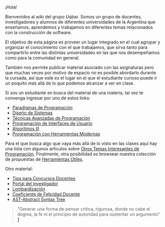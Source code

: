 ¡Hola!

Bienvenidos al wiki del grupo Uqbar. Somos un grupo de docentes, investigadores y alumnos de diferentes universidades de la Argentina que enseñamos, aprendemos y trabajamos en diferentes temas relacionados con la construcción de software.

El objetivo de esta página es proveer un lugar integrado en el cual agrupar y organizar el conocimiento con el que trabajamos, que sirva tanto para compartirlo entre las distintas universidades en las que nos desempeñamos como para la comunidad en general.

También nos permite publicar material asociado con las asignaturas pero que muchas veces por motivo de espacio no es posible abordarlo durante la cursada, así que este es el lugar en el que el estudiante curioso puede ir un poquito más allá de lo que podemos alcanzar a ver en clase.

Si sos un estudiante en busca del material de una materia, tal vez te convenga ingresar por uno de estos links:

-   [Paradigmas de Programación](paradigmas-de-programacion.md)
-   [Diseño de Sistemas](design-temario.md)
-   [Técnicas Avanzadas de Programación](tecnicas-avanzadas-de-programacion.md)
-   [Programación de Interfaces de Usuario](programacion-de-interfaces-de-usuario.md)
-   [Algoritmos III](algo3-temario.md)
-   [Programación con Herramientas Modernas](programacion-con-herramientas-modernas.md)

Para el que busca algo que vaya más allá de lo visto en las clases aquí hay una lista con algunos artículos sobre [Otros Temas Interesantes de Programación](otros-temas-interesantes-de-programacion.md). Finalmente, otra posibilidad es browsear nuestra colección de propuestas de [Herramientas Útiles](herramientas-utiles.md).

Otro material:

-   [Tips para Concursos Docentes](tips-para-concursos-docentes.md)
-   [Portal del investigador](portal-del-investigador.md)
-   [Lombardización](lombardizacion.md)
-   [Coeficiente de Felicidad Docente](coeficiente-de-felicidad-docente.md)
-   [AST-Abstract Syntax Tree](ast-abstract-syntax-tree.md)

> "Generar una forma de pensar crítica, rigurosa, donde no cabe el dogma, la fe ni el principio de autoridad para sustentar un argumento" [1](http://www.clarin.com/diario/2008/02/25/opinion/o-01901.htm)
